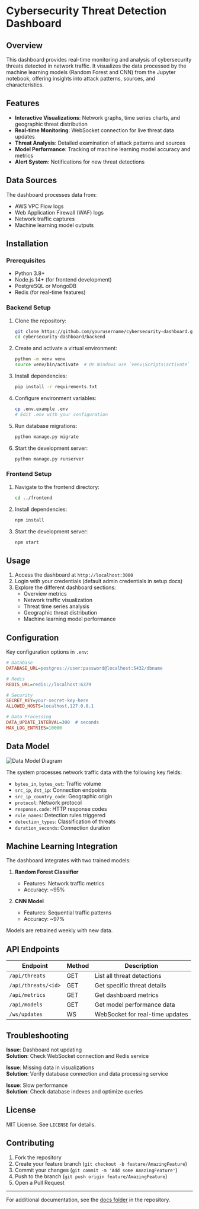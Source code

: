 # Cybersecurity Threat Detection Dashboard


## Overview

This dashboard provides real-time monitoring and analysis of cybersecurity threats detected in network traffic. It visualizes the data processed by the machine learning models (Random Forest and CNN) from the Jupyter notebook, offering insights into attack patterns, sources, and characteristics.

## Features

- **Interactive Visualizations**: Network graphs, time series charts, and geographic threat distribution
- **Real-time Monitoring**: WebSocket connection for live threat data updates
- **Threat Analysis**: Detailed examination of attack patterns and sources
- **Model Performance**: Tracking of machine learning model accuracy and metrics
- **Alert System**: Notifications for new threat detections

## Data Sources

The dashboard processes data from:
- AWS VPC Flow logs
- Web Application Firewall (WAF) logs
- Network traffic captures
- Machine learning model outputs

## Installation

### Prerequisites

- Python 3.8+
- Node.js 14+ (for frontend development)
- PostgreSQL or MongoDB
- Redis (for real-time features)

### Backend Setup

1. Clone the repository:
   ```bash
   git clone https://github.com/yourusername/cybersecurity-dashboard.git
   cd cybersecurity-dashboard/backend
   ```

2. Create and activate a virtual environment:
   ```bash
   python -m venv venv
   source venv/bin/activate  # On Windows use `venv\Scripts\activate`
   ```

3. Install dependencies:
   ```bash
   pip install -r requirements.txt
   ```

4. Configure environment variables:
   ```bash
   cp .env.example .env
   # Edit .env with your configuration
   ```

5. Run database migrations:
   ```bash
   python manage.py migrate
   ```

6. Start the development server:
   ```bash
   python manage.py runserver
   ```

### Frontend Setup

1. Navigate to the frontend directory:
   ```bash
   cd ../frontend
   ```

2. Install dependencies:
   ```bash
   npm install
   ```

3. Start the development server:
   ```bash
   npm start
   ```

## Usage

1. Access the dashboard at `http://localhost:3000`
2. Login with your credentials (default admin credentials in setup docs)
3. Explore the different dashboard sections:
   - Overview metrics
   - Network traffic visualization
   - Threat time series analysis
   - Geographic threat distribution
   - Machine learning model performance

## Configuration

Key configuration options in `.env`:

```ini
# Database
DATABASE_URL=postgres://user:password@localhost:5432/dbname

# Redis
REDIS_URL=redis://localhost:6379

# Security
SECRET_KEY=your-secret-key-here
ALLOWED_HOSTS=localhost,127.0.0.1

# Data Processing
DATA_UPDATE_INTERVAL=300  # seconds
MAX_LOG_ENTRIES=10000
```

## Data Model

![Data Model Diagram](data-model.png)

The system processes network traffic data with the following key fields:

- `bytes_in`, `bytes_out`: Traffic volume
- `src_ip`, `dst_ip`: Connection endpoints  
- `src_ip_country_code`: Geographic origin
- `protocol`: Network protocol
- `response.code`: HTTP response codes
- `rule_names`: Detection rules triggered
- `detection_types`: Classification of threats
- `duration_seconds`: Connection duration

## Machine Learning Integration

The dashboard integrates with two trained models:

1. **Random Forest Classifier**
   - Features: Network traffic metrics
   - Accuracy: ~95%
   
2. **CNN Model**  
   - Features: Sequential traffic patterns
   - Accuracy: ~97%

Models are retrained weekly with new data.

## API Endpoints

| Endpoint | Method | Description |
|----------|--------|-------------|
| `/api/threats` | GET | List all threat detections |
| `/api/threats/<id>` | GET | Get specific threat details |
| `/api/metrics` | GET | Get dashboard metrics |
| `/api/models` | GET | Get model performance data |
| `/ws/updates` | WS | WebSocket for real-time updates |

## Troubleshooting

**Issue**: Dashboard not updating  
**Solution**: Check WebSocket connection and Redis service

**Issue**: Missing data in visualizations  
**Solution**: Verify database connection and data processing service

**Issue**: Slow performance  
**Solution**: Check database indexes and optimize queries

## License

MIT License. See `LICENSE` for details.

## Contributing

1. Fork the repository
2. Create your feature branch (`git checkout -b feature/AmazingFeature`)
3. Commit your changes (`git commit -m 'Add some AmazingFeature'`)
4. Push to the branch (`git push origin feature/AmazingFeature`)
5. Open a Pull Request

---

For additional documentation, see the [docs folder](docs/) in the repository.
